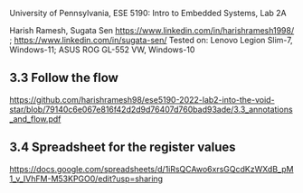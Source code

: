 University of Pennsylvania, ESE 5190: Intro to Embedded Systems, Lab 2A

Harish Ramesh, Sugata Sen
    https://www.linkedin.com/in/harishramesh1998/ ; https://www.linkedin.com/in/sugata-sen/
Tested on: Lenovo Legion Slim-7, Windows-11; ASUS ROG GL-552 VW, Windows-10

## 3.3 Follow the flow
https://github.com/harishramesh98/ese5190-2022-lab2-into-the-void-star/blob/79140c6e067e816f42d2d9d76407d760bad93ade/3.3_annotations_and_flow.pdf

## 3.4 Spreadsheet for the register values
https://docs.google.com/spreadsheets/d/1iRsQCAwo6xrsGQcdKzWXdB_pM1_v_IVhFM-M53KPGO0/edit?usp=sharing

